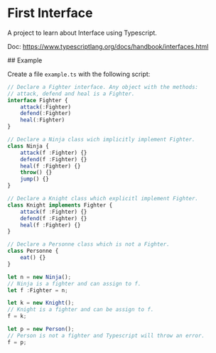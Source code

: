 # First Interface
A project to learn about Interface using Typescript.

Doc: https://www.typescriptlang.org/docs/handbook/interfaces.html

## Example

Create a file `example.ts` with the following script:

```typescript
// Declare a Fighter interface. Any object with the methods:
// attack, defend and heal is a Fighter.
interface Fighter {
    attack(:Fighter)
    defend(:Fighter)
    heal(:Fighter)
}

// Declare a Ninja class wich implicitly implement Fighter. 
class Ninja {
    attack(f :Fighter) {}
    defend(f :Fighter) {}
    heal(f :Fighter) {}
    throw() {}
    jump() {}
}

// Declare a Knight class which explicitl implement Fighter.
class Knight implements Fighter {
    attack(f :Fighter) {}
    defend(f :Fighter) {}
    heal(f :Fighter) {}
}

// Declare a Personne class which is not a Fighter.
class Personne {
    eat() {}
}

let n = new Ninja();
// Ninja is a fighter and can assign to f.
let f :Fighter = n;

let k = new Knight();
// Knight is a fighter and can be assign to f. 
f = k;

let p = new Person();
// Person is not a fighter and Typescript will throw an error.
f = p;
```
